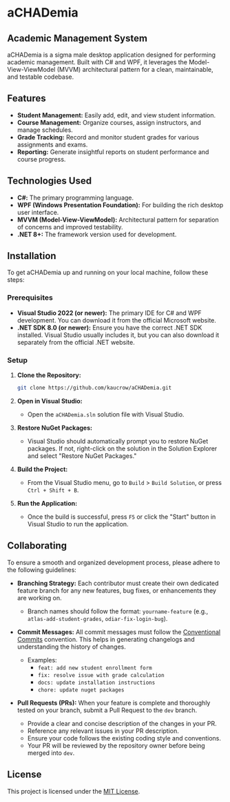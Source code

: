 # aCHADemia

## Academic Management System

aCHADemia is a sigma male desktop application designed for performing academic management. Built with C# and WPF, it leverages the Model-View-ViewModel (MVVM) architectural pattern for a clean, maintainable, and testable codebase.

## Features

*   **Student Management:** Easily add, edit, and view student information.
*   **Course Management:** Organize courses, assign instructors, and manage schedules.
*   **Grade Tracking:** Record and monitor student grades for various assignments and exams.
*   **Reporting:** Generate insightful reports on student performance and course progress.

## Technologies Used

*   **C#:** The primary programming language.
*   **WPF (Windows Presentation Foundation):** For building the rich desktop user interface.
*   **MVVM (Model-View-ViewModel):** Architectural pattern for separation of concerns and improved testability.
*   **.NET 8+:** The framework version used for development.

## Installation

To get aCHADemia up and running on your local machine, follow these steps:

### Prerequisites
*   **Visual Studio 2022 (or newer):** The primary IDE for C# and WPF development. You can download it from the official Microsoft website.
*   **.NET SDK 8.0 (or newer):** Ensure you have the correct .NET SDK installed. Visual Studio usually includes it, but you can also download it separately from the official .NET website.

### Setup
1.  **Clone the Repository:**
    ```bash
    git clone https://github.com/kaucrow/aCHADemia.git
    ```

2.  **Open in Visual Studio:**
    * Open the `aCHADemia.sln` solution file with Visual Studio.

3.  **Restore NuGet Packages:**
    *   Visual Studio should automatically prompt you to restore NuGet packages. If not, right-click on the solution in the Solution Explorer and select "Restore NuGet Packages."

4.  **Build the Project:**
    *   From the Visual Studio menu, go to `Build` > `Build Solution`, or press `Ctrl + Shift + B`.

5.  **Run the Application:**
    *   Once the build is successful, press `F5` or click the "Start" button in Visual Studio to run the application.

## Collaborating

To ensure a smooth and organized development process, please adhere to the following guidelines:

*   **Branching Strategy:** Each contributor must create their own dedicated feature branch for any new features, bug fixes, or enhancements they are working on.
    *   Branch names should follow the format: `yourname-feature` (e.g., `atlas-add-student-grades`, `odiar-fix-login-bug`).

*   **Commit Messages:** All commit messages must follow the [Conventional Commits](https://www.conventionalcommits.org/en/v1.0.0/) convention. This helps in generating changelogs and understanding the history of changes.
    *   Examples:
        *   `feat: add new student enrollment form`
        *   `fix: resolve issue with grade calculation`
        *   `docs: update installation instructions`
        *   `chore: update nuget packages`

*   **Pull Requests (PRs):** When your feature is complete and thoroughly tested on your branch, submit a Pull Request to the `dev` branch.
    *   Provide a clear and concise description of the changes in your PR.
    *   Reference any relevant issues in your PR description.
    *   Ensure your code follows the existing coding style and conventions.
    *   Your PR will be reviewed by the repository owner before being merged into `dev`.

## License

This project is licensed under the [MIT License](LICENSE).
